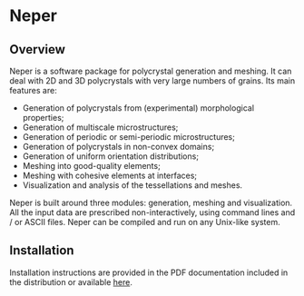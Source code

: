 # Neper

## Overview

Neper is a software package for polycrystal generation and meshing. It can deal
with 2D and 3D polycrystals with very large numbers of grains.  Its main
features are:

  * Generation of polycrystals from (experimental) morphological properties;
  * Generation of multiscale microstructures;
  * Generation of periodic or semi-periodic microstructures;
  * Generation of polycrystals in non-convex domains;
  * Generation of uniform orientation distributions;
  * Meshing into good-quality elements;
  * Meshing with cohesive elements at interfaces;
  * Visualization and analysis of the tessellations and meshes.

Neper is built around three modules: generation, meshing and visualization. All
the input data are prescribed non-interactively, using command lines and / or
ASCII files. Neper can be compiled and run on any Unix-like system.

## Installation

Installation instructions are provided in the PDF documentation included in the
distribution or available [here](docs/neper.pdf).
